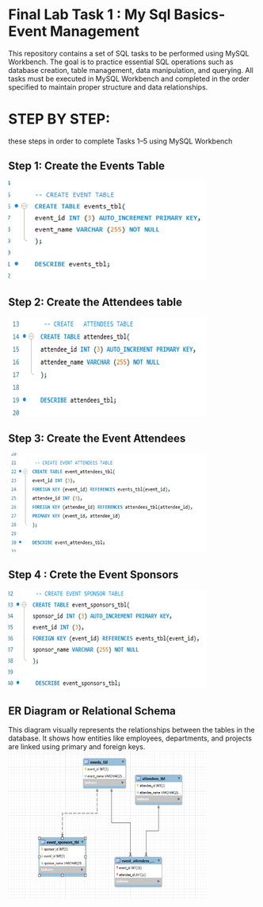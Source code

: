 # Final Lab Task 1 : My Sql Basics-Event Management
This repository contains a set of SQL tasks to be performed using MySQL Workbench. The goal is to practice essential SQL operations such as database creation, table management, data manipulation, and querying. All tasks must be executed in MySQL Workbench and completed in the order specified to maintain proper structure and data relationships.
 
# STEP BY STEP:
these steps in order to complete Tasks 1–5 using MySQL Workbench
## Step 1: Create the Events Table
 <img src="image/events_tbl.PNG" alt="Alt Text" width="400" height="200">

## Step 2: Create the Attendees table
 <img src="image/attendees_tbl.PNG" alt="Alt Text" width="400" height="200">

## Step 3: Create the Event Attendees
 <img src="image/event_attendees_tbl.PNG" alt="Alt Text" width="400" height="200">

## Step 4 : Crete the Event Sponsors 
 <img src="image/event_sponsor_tbl.PNG" alt="Alt Text" width="400" height="200">

 ## ER Diagram or Relational Schema  
 This diagram visually represents the relationships between the tables in the database. It shows how entities like employees, departments, and projects are linked using primary and foreign keys.
<img src="image/Erd diagram.PNG" alt="Alt Text" width="400" height="300">
